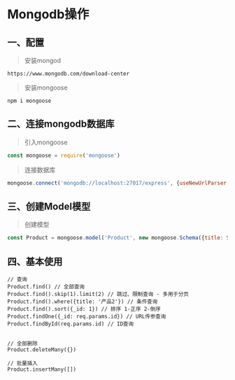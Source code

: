 # Mongodb操作

## 一、配置
> 安装mongod
```
https://www.mongodb.com/download-center
```
>  安装mongoose
```
npm i mongoose
```

## 二、连接mongodb数据库
> 引入mongoose
```javascript
const mongoose = require('mongoose')
```

> 连接数据库
```javascript
mongoose.connect('mongodb://localhost:27017/express', {useNewUrlParser: true})
```

## 三、创建Model模型
> 创建模型
```javascript
const Product = mongoose.model('Product', new mongoose.Schema({title: String,}), 'products')
```

## 四、基本使用
```
// 查询
Product.find() // 全部查询
Product.find().skip(1).limit(2) // 跳过、限制查询 - 多用于分页
Product.find().where({title: '产品2'}) // 条件查询
Product.find().sort({_id: 1}) // 排序 1-正序 2-倒序
Product.findOne({_id: req.params.id}) // URL传参查询
Product.findById(req.params.id) // ID查询


// 全部删除
Product.deleteMany({})

// 批量插入
Product.insertMany([])


```

